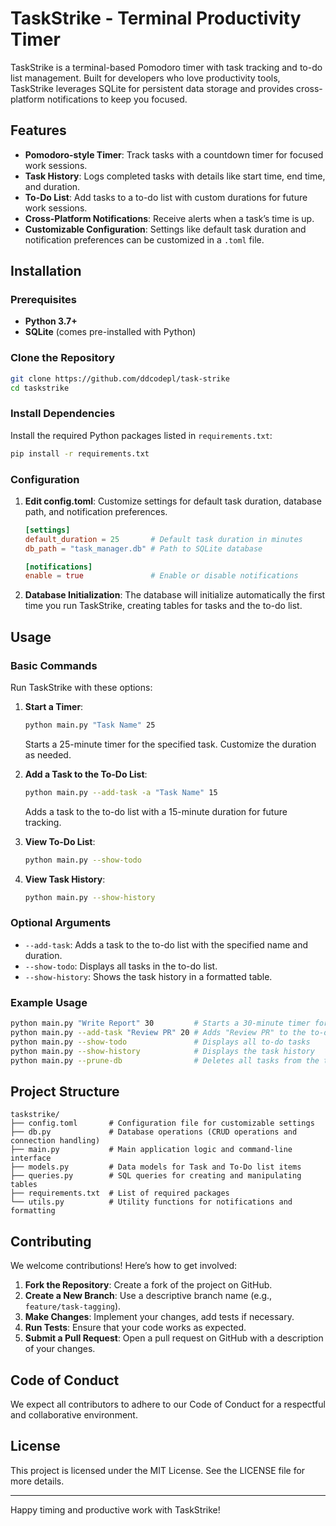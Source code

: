 
# TaskStrike - Terminal Productivity Timer

TaskStrike is a terminal-based Pomodoro timer with task tracking and to-do list management. Built for developers who love productivity tools, TaskStrike leverages SQLite for persistent data storage and provides cross-platform notifications to keep you focused.

## Features

- **Pomodoro-style Timer**: Track tasks with a countdown timer for focused work sessions.
- **Task History**: Logs completed tasks with details like start time, end time, and duration.
- **To-Do List**: Add tasks to a to-do list with custom durations for future work sessions.
- **Cross-Platform Notifications**: Receive alerts when a task’s time is up.
- **Customizable Configuration**: Settings like default task duration and notification preferences can be customized in a `.toml` file.

## Installation

### Prerequisites

- **Python 3.7+**
- **SQLite** (comes pre-installed with Python)

### Clone the Repository

```sh
git clone https://github.com/ddcodepl/task-strike
cd taskstrike
```

### Install Dependencies

Install the required Python packages listed in `requirements.txt`:

```sh
pip install -r requirements.txt
```

### Configuration

1. **Edit config.toml**: Customize settings for default task duration, database path, and notification preferences.

    ```toml
    [settings]
    default_duration = 25       # Default task duration in minutes
    db_path = "task_manager.db" # Path to SQLite database

    [notifications]
    enable = true               # Enable or disable notifications
    ```

2. **Database Initialization**: The database will initialize automatically the first time you run TaskStrike, creating tables for tasks and the to-do list.

## Usage

### Basic Commands

Run TaskStrike with these options:

1. **Start a Timer**:

    ```sh
    python main.py "Task Name" 25
    ```

    Starts a 25-minute timer for the specified task. Customize the duration as needed.

2. **Add a Task to the To-Do List**:

    ```sh
    python main.py --add-task -a "Task Name" 15
    ```

    Adds a task to the to-do list with a 15-minute duration for future tracking.

3. **View To-Do List**:

    ```sh
    python main.py --show-todo
    ```

4. **View Task History**:

    ```sh
    python main.py --show-history
    ```

### Optional Arguments

- `--add-task`: Adds a task to the to-do list with the specified name and duration.
- `--show-todo`: Displays all tasks in the to-do list.
- `--show-history`: Shows the task history in a formatted table.

### Example Usage

```sh
python main.py "Write Report" 30         # Starts a 30-minute timer for "Write Report"
python main.py --add-task "Review PR" 20 # Adds "Review PR" to the to-do list with a 20-minute duration
python main.py --show-todo               # Displays all to-do tasks
python main.py --show-history            # Displays the task history
python main.py --prune-db                # Deletes all tasks from the task history
```

## Project Structure

```plaintext
taskstrike/
├── config.toml       # Configuration file for customizable settings
├── db.py             # Database operations (CRUD operations and connection handling)
├── main.py           # Main application logic and command-line interface
├── models.py         # Data models for Task and To-Do list items
├── queries.py        # SQL queries for creating and manipulating tables
├── requirements.txt  # List of required packages
└── utils.py          # Utility functions for notifications and formatting
```

## Contributing

We welcome contributions! Here’s how to get involved:

1. **Fork the Repository**: Create a fork of the project on GitHub.
2. **Create a New Branch**: Use a descriptive branch name (e.g., `feature/task-tagging`).
3. **Make Changes**: Implement your changes, add tests if necessary.
4. **Run Tests**: Ensure that your code works as expected.
5. **Submit a Pull Request**: Open a pull request on GitHub with a description of your changes.

## Code of Conduct

We expect all contributors to adhere to our Code of Conduct for a respectful and collaborative environment.

## License

This project is licensed under the MIT License. See the LICENSE file for more details.

---

Happy timing and productive work with TaskStrike!
